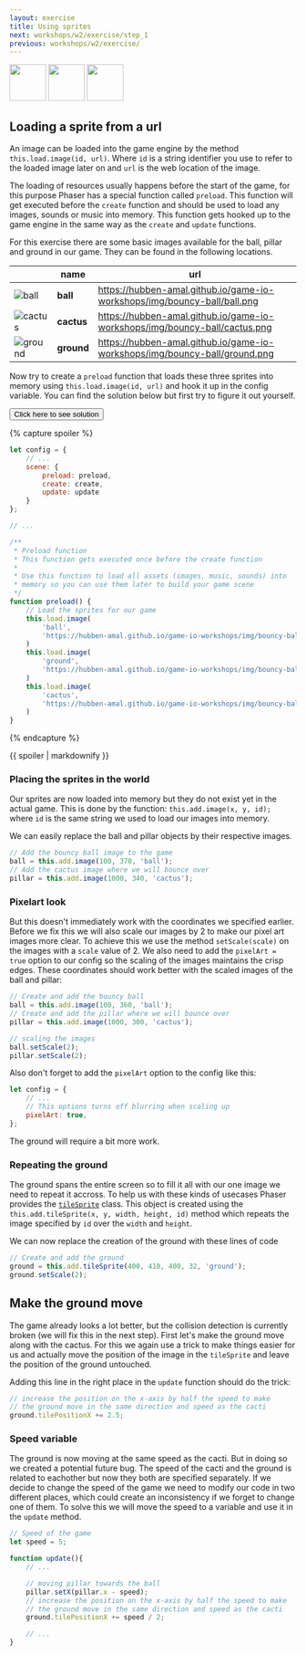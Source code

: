 ```yaml
---
layout: exercise
title: Using sprites
next: workshops/w2/exercise/step_1
previous: workshops/w2/exercise/
---
```


<div class="well">
    <p class="text-center">
    <img src="{{ "img/bouncy-ball/ball.png" | relative_url }}" width="64px" style="image-rendering: crisp-edges; image-rendering: -moz-crisp-edges; image-rendering-pixelated"/>
    <img src="{{ "img/bouncy-ball/ground.png" | relative_url }}" width="64px" style="image-rendering: crisp-edges; image-rendering: -moz-crisp-edges; image-rendering-pixelated"/>
    <img src="{{ "img/bouncy-ball/cactus.png" | relative_url }}" width="64px" style="image-rendering: crisp-edges; image-rendering: -moz-crisp-edges; image-rendering-pixelated"/>
    </p>
</div>

## Loading a sprite from a url
An image can be loaded into the game engine by the method `this.load.image(id, url)`. 
Where `id` is a string identifier you use to refer to the loaded image later on and `url` is the web location of the image.

The loading of resources usually happens before the start of the game, for this purpose Phaser has a special function called `preload`.
This function will get executed before the `create` function and should be used to load any images, sounds or music into memory.
This function gets hooked up to the game engine in the same way as the `create` and `update` functions.

For this exercise there are some basic images available for the ball, pillar and ground in our game. They can be found in the following locations.

|                                                          | name       | url                                                                        |
| -------------------------------------------------------- | ---------- | -------------------------------------------------------------------------- |
| ![ball](/game-io-workshops/img/bouncy-ball/ball.png)     | **ball**   | https://hubben-amal.github.io/game-io-workshops/img/bouncy-ball/ball.png   |
| ![cactus](/game-io-workshops/img/bouncy-ball/cactus.png) | **cactus** | https://hubben-amal.github.io/game-io-workshops/img/bouncy-ball/cactus.png |
| ![ground](/game-io-workshops/img/bouncy-ball/ground.png) | **ground** | https://hubben-amal.github.io/game-io-workshops/img/bouncy-ball/ground.png |

Now try to create a `preload` function that loads these three sprites into memory using `this.load.image(id, url)` and hook it up in the config variable.
You can find the solution below but first try to figure it out yourself.

<!-- Collapse buttons -->
<button class="btn btn-warning" type="button" data-toggle="collapse" data-target="#collapseExample"
aria-expanded="false" aria-controls="collapseExample">
Click here to see solution
</button>
<!-- / Collapse buttons -->

{% capture spoiler %}
```javascript
let config = {
    // ...
    scene: {
        preload: preload,
        create: create,
        update: update
    }
};

// ...

/**
 * Preload function 
 * This function gets executed once before the create function
 *
 * Use this function to load all assets (images, music, sounds) into 
 * memory so you can use them later to build your game scene
 */
function preload() {
    // Load the sprites for our game
    this.load.image(
        'ball',
        'https://hubben-amal.github.io/game-io-workshops/img/bouncy-ball/ball.png'
    )
    this.load.image(
        'ground',
        'https://hubben-amal.github.io/game-io-workshops/img/bouncy-ball/ground.png'
    )
    this.load.image(
        'cactus',
        'https://hubben-amal.github.io/game-io-workshops/img/bouncy-ball/cactus.png'
    )
}
```
{% endcapture %}

<!-- Collapsible element -->
<div class="collapse" id="collapseExample">
    {{ spoiler | markdownify }}
</div>

### Placing the sprites in the world
Our sprites are now loaded into memory but they do not exist yet in the actual game.
This is done by the function: `this.add.image(x, y, id);` where `id` is the same string we used to load our images into memory.

We can easily replace the ball and pillar objects by their respective images.
```javascript
// Add the bouncy ball image to the game
ball = this.add.image(100, 370, 'ball');
// Add the cactus image where we will bounce over
pillar = this.add.image(1000, 340, 'cactus');
```

### Pixelart look
But this doesn't immediately work with the coordinates we specified earlier.
Before we fix this we will also scale our images by 2 to make our pixel art images more clear.
To achieve this we use the method `setScale(scale)` on the images with a `scale` value of 2.
We also need to add the `pixelArt = true` option to our config so the scaling of the images maintains the crisp edges.
These coordinates should work better with the scaled images of the ball and pillar:

```javascript
// Create and add the bouncy ball
ball = this.add.image(100, 360, 'ball');
// Create and add the pillar where we will bounce over
pillar = this.add.image(1000, 300, 'cactus');

// scaling the images
ball.setScale(2);
pillar.setScale(2);
```

Also don't forget to add the `pixelArt` option to the config like this:
```javascript
let config = {
    // ...
    // This options turns off blurring when scaling up
    pixelArt: true,
};
```

The ground will require a bit more work.
### Repeating the ground
The ground spans the entire screen so to fill it all with our one image we need to repeat it accross.
To help us with these kinds of usecases Phaser provides the [`tileSprite`](https://photonstorm.github.io/phaser3-docs/Phaser.GameObjects.TileSprite.html) class.
This object is created using the `this.add.tileSprite(x, y, width, height, id)` method which repeats the image specified by `id` over the `width` and `height`.

We can now replace the creation of the ground with these lines of code
```javascript
// Create and add the ground
ground = this.add.tileSprite(400, 410, 400, 32, 'ground');
ground.setScale(2);
```

## Make the ground move
The game already looks a lot better, but the collision detection is currently broken (we will fix this in the next step).
First let's make the ground move along with the cactus.
For this we again use a trick to make things easier for us and actually move the position of the image in the `tileSprite` and leave the position of the ground untouched.

Adding this line in the right place in the `update` function should do the trick:
```javascript
// increase the position on the x-axis by half the speed to make 
// the ground move in the same direction and speed as the cacti
ground.tilePositionX += 2.5;
``` 

### Speed variable
The ground is now moving at the same speed as the cacti.
But in doing so we created a potential future bug. 
The speed of the cacti and the ground is related to eachother but now they both are specified separately.
If we decide to change the speed of the game we need to modify our code in two different places, which could create an inconsistency if we forget to change one of them.
To solve this we will move the speed to a variable and use it in the `update` method.

```javascript
// Speed of the game
let speed = 5;

function update(){
    // ...

    // moving pillar towards the ball
    pillar.setX(pillar.x - speed);
    // increase the position on the x-axis by half the speed to make 
    // the ground move in the same direction and speed as the cacti
    ground.tilePositionX += speed / 2;

    // ...
}
```